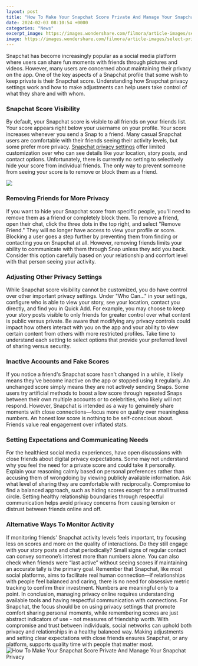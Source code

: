 ```yaml
---
layout: post
title: "How To Make Your Snapchat Score Private And Manage Your Snapchat Privacy"
date: 2024-02-03 08:10:54 +0000
categories: "News"
excerpt_image: https://images.wondershare.com/filmora/article-images/select-private-story-snapchat.jpg
image: https://images.wondershare.com/filmora/article-images/select-private-story-snapchat.jpg
---
```


Snapchat has become increasingly popular as a social media platform where users can share fun moments with friends through pictures and videos. However, many users are concerned about maintaining their privacy on the app. One of the key aspects of a Snapchat profile that some wish to keep private is their Snapchat score. Understanding how Snapchat privacy settings work and how to make adjustments can help users take control of what they share and with whom. 
### Snapchat Score Visibility 
By default, your Snapchat score is visible to all friends on your friends list. Your score appears right below your username on your profile. Your score increases whenever you send a Snap to a friend. Many casual Snapchat users are comfortable with their friends seeing their activity levels, but some prefer more privacy. [Snapchat privacy settings](https://store.fi.io.vn/womens-forever-poodle-1) offer limited customization over who can see details like your location, story posts, and contact options. Unfortunately, there is currently no setting to selectively hide your score from individual friends. The only way to prevent someone from seeing your score is to remove or block them as a friend.

![](https://www.lifewire.com/thmb/Ye_LkLSvM1HAI3gBsgwmbGAQWEY=/1928x0/filters:no_upscale():max_bytes(150000):strip_icc()/snapchat-privacy-tips-4117444-D-v1-5b50d50fc9e77c003e277970.png)
### Removing Friends for More Privacy
If you want to hide your Snapchat score from specific people, you'll need to remove them as a friend or completely block them. To remove a friend, open their chat, click the three dots in the top right, and select "Remove Friend." They will no longer have access to view your profile or score. Blocking a user goes a step further by preventing them from finding or contacting you on Snapchat at all. However, removing friends limits your ability to communicate with them through Snap unless they add you back. Consider this option carefully based on your relationship and comfort level with that person seeing your activity. 
### Adjusting Other Privacy Settings 
While Snapchat score visibility cannot be customized, you do have control over other important privacy settings. Under "Who Can..." in your settings, configure who is able to view your story, see your location, contact you directly, and find you in Quick Add. For example, you may choose to keep your story posts visible to only friends for greater control over what content is public versus private. Be aware that modifying any privacy controls could impact how others interact with you on the app and your ability to view certain content from others with more restricted profiles. Take time to understand each setting to select options that provide your preferred level of sharing versus security.
### Inactive Accounts and Fake Scores 
If you notice a friend's Snapchat score hasn't changed in a while, it likely means they've become inactive on the app or stopped using it regularly. An unchanged score simply means they are not actively sending Snaps. Some users try artificial methods to boost a low score through repeated Snaps between their own multiple accounts or to celebrities, who likely will not respond. However, Snapchat is intended as a way to genuinely share moments with close connections—focus more on quality over meaningless numbers. An honest low score is nothing to be self-conscious about. Friends value real engagement over inflated stats.
### Setting Expectations and Communicating Needs 
For the healthiest social media experiences, have open discussions with close friends about digital privacy expectations. Some may not understand why you feel the need for a private score and could take it personally. Explain your reasoning calmly based on personal preferences rather than accusing them of wrongdoing by viewing publicly available information. Ask what level of sharing they are comfortable with reciprocally. Compromise to find a balanced approach, such as hiding scores except for a small trusted circle. Setting healthy relationship boundaries through respectful communication helps avoid privacy concerns from causing tension or distrust between friends online and off.
### Alternative Ways To Monitor Activity 
If monitoring friends' Snapchat activity levels feels important, try focusing less on scores and more on the quality of interactions. Do they still engage with your story posts and chat periodically? Small signs of regular contact can convey someone’s interest more than numbers alone. You can also check when friends were “last active” without seeing scores if maintaining an accurate tally is the primary goal. Remember that Snapchat, like most social platforms, aims to facilitate real human connection—if relationships with people feel balanced and caring, there is no need for obsessive metric tracking to confirm their investment. Numbers are meaningful only to a point.
In conclusion, managing privacy online requires understanding available tools and having respectful communication with connections. For Snapchat, the focus should be on using privacy settings that promote comfort sharing personal moments, while remembering scores are just abstract indicators of use - not measures of friendship worth. With compromise and trust between individuals, social networks can uphold both privacy and relationships in a healthy balanced way. Making adjustments and setting clear expectations with close friends ensures Snapchat, or any platform, supports quality time with people that matter most.
![How To Make Your Snapchat Score Private And Manage Your Snapchat Privacy](https://images.wondershare.com/filmora/article-images/select-private-story-snapchat.jpg)
